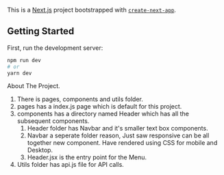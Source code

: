 This is a [Next.js](https://nextjs.org/) project bootstrapped with [`create-next-app`](https://github.com/vercel/next.js/tree/canary/packages/create-next-app).

## Getting Started

First, run the development server:

```bash
npm run dev
# or
yarn dev
```

About The Project.

1. There is pages, components and utils folder.
2. pages has a index.js page which is default for this project.
3. components has a directory named Header which has all the subsequent components.
    1. Header folder has Navbar and it's smaller text box components.
    2. Navbar a seperate folder reason, Just saw responsive can be all together new component. Have rendered using CSS for mobile and Desktop.
    3. Header.jsx is the entry point for the Menu.
4. Utils folder has api.js file for API calls.